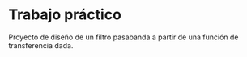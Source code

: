 # Trabajo práctico

Proyecto de diseño de un filtro pasabanda a partir de una función de transferencia dada.
